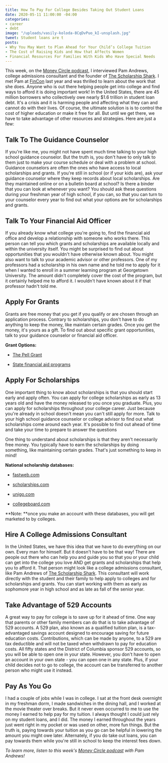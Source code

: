 ```yaml
---
title: How To Pay For College Besides Taking Out Student Loans
date: 2020-05-11 11:00:00 -04:00
categories:
- career
- debt
image: "/uploads/vasily-koloda-8CqDvPuo_kI-unsplash.jpg"
tweet: Student loans are t
posts:
- Why You May Want to Plan Ahead for Your Child’s College Tuition
- The Cost of Raising Kids and How that Affects Women
- Financial Resources For Families With Kids Who Have Special Needs
---
```


This week, on the [Money Circle podcast](www.maggiegermano.com/podcast/using-scholarships-and-grants-to-pay-for-college/), I interviewed Pam Andrews, college admissions consultant and the founder of [The Scholarship Shark](https://www.thescholarshipshark.com/). I met Pam at [FinCon](https://finconexpo.com/) last year and was thrilled to learn about the work that she does. Anyone who is out there helping people get into college and find ways to afford it is doing important work! In the United States, there are 45 million borrowers who collectively owe nearly $1.6 trillion in student loan debt. It's a crisis and it is harming people and affecting what they can and cannot do with their lives. Of course, the ultimate solution is is to control the cost of higher education or make it free for all. But until we get there, we have to take advantage of other resources and strategies. Here are just a few:

## Talk To The Guidance Counselor

If you're like me, you might not have spent much time talking to your high school guidance counselor. But the truth is, you don't have to only talk to them just to make your course schedule or deal with a problem at school. Guidance counselors are often the ones who have access to local scholarships and grants. If you're still in school (or if your kids are), ask your guidance counselor where they keep records about local scholarships. Are they maintained online or on a bulletin board at school? Is there a binder that you can look at whenever you want? You should ask these questions during your freshman year of high school, if you can, so that you can turn to your counselor every year to find out what your options are for scholarships and grants.

## Talk To Your Financial Aid Officer

If you already know what college you're going to, find the financial aid office and develop a relationship with someone who works there. This person can tell you which grants and scholarships are available locally and within the university itself.  You might be surprised to find out about opportunities that you wouldn't have otherwise known about. You might also want to talk to your academic advisor or other professors. One of my professors had a scholarship in his own name and he told me to apply for it when I wanted to enroll in a summer learning program at Georgetown University. The amount didn't completely cover the cost of the program, but it certainly helped me to afford it. I wouldn't have known about it if that professor hadn't told me.

## Apply For Grants

Grants are free money that you get if you qualify or are chosen through an application process. Contrary to scholarships, you don't have to do anything to keep the money, like maintain certain grades. Once you get the money, it's yours as a gift. To find out about specific grant opportunities, talk to your guidance counselor or financial aid officer.

**Grant Options:**

* [The Pell Grant](https://studentaid.gov/understand-aid/types/grants/pell)

* [State financial aid programs](https://www.nasfaa.org/State_Financial_Aid_Programs)

## Apply For Scholarships

One important thing to know about scholarships is that you should start early and apply often. You can apply for college scholarships as early as 13 years old and have the money released to you once you graduate. Plus, you can apply for scholarships throughout your college career. Just because you're already in school doesn't mean you can't still apply for more. Talk to your high school guidance counselor or college advisor to find out what scholarships come around each year. It's possible to find out ahead of time and take your time to prepare to answer the questions

One thing to understand about scholarships is that they aren't necessarily free money. You typically have to earn the scholarships by doing something, like maintaining certain grades. That's just something to keep in mind!

**National scholarship databases:**

* [fastweb.com ](https://www.fastweb.com/)

* [scholarships.com](https://www.scholarships.com/)

* [unigo.com](https://www.unigo.com/)

* [collegeboard.com](https://opportunity.collegeboard.org/?navId=www-cbos)

\*\*Note: \*\*once you make an account with these databases, you will get marketed to by colleges.

## Hire A College Admissions Consultant

In the United States, we have this idea that we have to do everything on our own. Every man for himself. But it doesn't have to be that way! There are people out there who can help you and guide you so that you or your child can get into the college you love AND get grants and scholarships that help you to afford it. That person might look like a college admissions consultant, like Pam Andrews of [The Scholarship Shark](https://www.thescholarshipshark.com/). This consultant will work directly with the student and their family to help apply to colleges and for scholarships and grants. You can start working with them as early as sophomore year in high school and as late as fall of the senior year.

## Take Advantage of 529 Accounts

A great way to pay for college is to save up for it ahead of time. One way that parents or other family members can do that is to take advantage of 529 accounts. A 529 plan, also known as a qualified tuition plan, is a tax-advantaged savings account designed to encourage saving for future education costs. Contributions, which can be made by anyone, to a 529 are tax deductible and will not be taxed when withdrawn to pay for education costs. All fifty states and the District of Columbia sponsor 529 accounts, so you will be able to open one in your state. However, you don't have to open an account in your own state - you can open one in any state. Plus, if your child decides not to go to college, the account can be transferred to another person who might use it instead.

## Pay As You Go

I had a couple of jobs while I was in college. I sat at the front desk overnight in my freshman dorm, I made sandwiches in the dining hall, and I worked at the movie theater over breaks. But it never even occurred to me to use the money I earned to help pay for my tuition. I always thought I could just rely on my student loans, and I did. The money I earned throughout the years just went right in my pocket or was used on other, more fun things. But the truth is, paying towards your tuition as you go can be helpful in lowering the amount you might owe later. Alternately, if you do take out loans, you can pay towards them while you're still in school to keep the interest fees down.

*To learn more, listen to this week's [Money Circle podcast](www.maggiegermano.com/podcast/using-scholarships-and-grants-to-pay-for-college/) with Pam Andrews!*